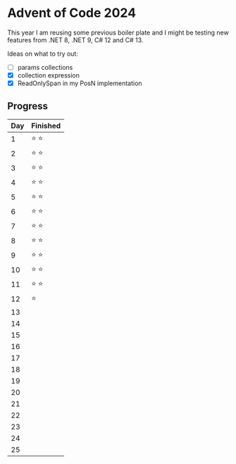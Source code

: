 # Advent of Code 2024

This year I am reusing some previous boiler plate and I might be testing new features from .NET 8, .NET 9, C# 12 and C# 13.

Ideas on what to try out:
- [ ] params collections
- [x] collection expression
- [x] ReadOnlySpan in my PosN implementation

## Progress
| Day | Finished      |
|-----|---------------|
| 1   | :star: :star: |
| 2   | :star: :star: |
| 3   | :star: :star: |
| 4   | :star: :star: |
| 5   | :star: :star: |
| 6   | :star: :star: |
| 7   | :star: :star: | 
| 8   | :star: :star: |
| 9   | :star: :star: |
| 10  | :star: :star: |
| 11  | :star: :star: |
| 12  | :star: |
| 13  | |
| 14  | |
| 15  | |
| 16  | |
| 17  | |
| 18  | |
| 19  | |
| 20  | |
| 21  | |
| 22  | |
| 23  | |
| 24  | |
| 25  | |

